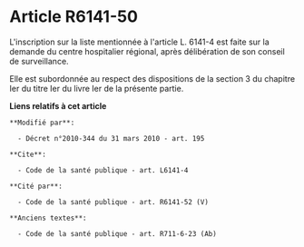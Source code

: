 # Article R6141-50

L'inscription sur la liste mentionnée à l'article L. 6141-4 est faite sur la demande du centre hospitalier régional, après
délibération de son conseil de surveillance.

Elle est subordonnée au respect des dispositions de la section 3 du chapitre Ier du titre Ier du livre Ier de la présente
partie.

**Liens relatifs à cet article**

	**Modifié par**:

	  - Décret n°2010-344 du 31 mars 2010 - art. 195

	**Cite**:

	  - Code de la santé publique - art. L6141-4

	**Cité par**:

	  - Code de la santé publique - art. R6141-52 (V)

	**Anciens textes**:

	  - Code de la santé publique - art. R711-6-23 (Ab)
